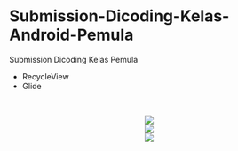 # Submission-Dicoding-Kelas-Android-Pemula
Submission Dicoding Kelas Pemula

- RecycleView
- Glide

<br />
<p align="center">
  <img src="https://user-images.githubusercontent.com/33971466/66691592-c89bae80-ecc1-11e9-9750-2c2234a4cc44.png"> <br />
  <img src="https://user-images.githubusercontent.com/33971466/66691664-1dd7c000-ecc2-11e9-991c-4cb8ef78753f.png"> <br />
  <img src="https://user-images.githubusercontent.com/33971466/66691681-4069d900-ecc2-11e9-8c94-5026449e4138.png"> <br />
</p>
